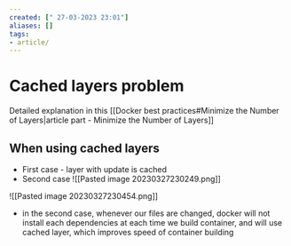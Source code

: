 ```yaml
---
created: [" 27-03-2023 23:01"]
aliases: []
tags:
- article/
---
```


# Cached layers problem

Detailed explanation in this [[Docker best practices#Minimize the Number of Layers|article part - Minimize the Number of Layers]]

## When using cached layers

- First case - layer with update is cached
- Second case
![[Pasted image 20230327230249.png]]

![[Pasted image 20230327230454.png]]

- in the second case, whenever our files are changed, docker will not install each dependencies at each time we build container, and will use cached layer, which improves speed of container building